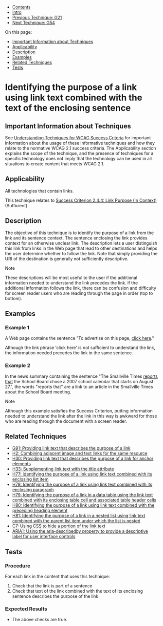 -   [Contents](https://www.w3.org/WAI/WCAG21/Techniques/#techniques "Table of Contents")
-   [Intro](https://www.w3.org/WAI/WCAG21/Techniques/#introduction "Introduction to Techniques")
-   [Previous Technique: G21](G21)
-   [Next Technique: G54](G54)

On this page:

-   [Important Information about Techniques](#important-information)
-   [Applicability](#applicability)
-   [Description](#description)
-   [Examples](#examples)
-   [Related Techniques](#related)
-   [Tests](#tests)

Identifying the purpose of a link using link text combined with the text of the enclosing sentence
==================================================================================================

Important Information about Techniques
--------------------------------------

See [Understanding Techniques for WCAG Success Criteria](https://www.w3.org/WAI/WCAG21/Understanding/understanding-techniques) for important information about the usage of these informative techniques and how they relate to the normative WCAG 2.1 success criteria. The Applicability section explains the scope of the technique, and the presence of techniques for a specific technology does not imply that the technology can be used in all situations to create content that meets WCAG 2.1.

Applicability
-------------

All technologies that contain links.

This technique relates to [Success Criterion 2.4.4: Link Purpose (In Context)](https://www.w3.org/WAI/WCAG21/Understanding/link-purpose-in-context) (Sufficient).

Description
-----------

The objective of this technique is to identify the purpose of a link from the link and its sentence context. The sentence enclosing the link provides context for an otherwise unclear link. The description lets a user distinguish this link from links in the Web page that lead to other destinations and helps the user determine whether to follow the link. Note that simply providing the URI of the destination is generally not sufficiently descriptive.

Note

These descriptions will be most useful to the user if the additional information needed to understand the link precedes the link. If the additional information follows the link, there can be confusion and difficulty for screen reader users who are reading through the page in order (top to bottom).

Examples
--------

### Example 1

A Web page contains the sentence "To advertise on this page, [click here](http://example.com)."

Although the link phrase 'click here' is not sufficient to understand the link, the information needed precedes the link in the same sentence.

### Example 2

In the news summary containing the sentence "The Smallville Times [reports that](http://example.com) the School Board chose a 2007 school calendar that starts on August 27.", the words "reports that" are a link to an article in the Smallville Times about the School Board meeting.

Note

Although this example satisfies the Success Criterion, putting information needed to understand the link after the link in this way is awkward for those who are reading through the document with a screen reader.

Related Techniques
------------------

-   [G91: Providing link text that describes the purpose of a link](https://www.w3.org/WAI/WCAG21/Techniques/general/G91)
-   [H2: Combining adjacent image and text links for the same resource](https://www.w3.org/WAI/WCAG21/Techniques/html/H2)
-   [H30: Providing link text that describes the purpose of a link for anchor elements](https://www.w3.org/WAI/WCAG21/Techniques/html/H30)
-   [H33: Supplementing link text with the title attribute](https://www.w3.org/WAI/WCAG21/Techniques/html/H33)
-   [H77: Identifying the purpose of a link using link text combined with its enclosing list item](https://www.w3.org/WAI/WCAG21/Techniques/html/H77)
-   [H78: Identifying the purpose of a link using link text combined with its enclosing paragraph](https://www.w3.org/WAI/WCAG21/Techniques/html/H78)
-   [H79: Identifying the purpose of a link in a data table using the link text combined with its enclosing table cell and associated table header cells](https://www.w3.org/WAI/WCAG21/Techniques/html/H79)
-   [H80: Identifying the purpose of a link using link text combined with the preceding heading element](https://www.w3.org/WAI/WCAG21/Techniques/html/H80)
-   [H81: Identifying the purpose of a link in a nested list using link text combined with the parent list item under which the list is nested](https://www.w3.org/WAI/WCAG21/Techniques/html/H81)
-   [C7: Using CSS to hide a portion of the link text](https://www.w3.org/WAI/WCAG21/Techniques/css/C7)
-   [ARIA1: Using the aria-describedby property to provide a descriptive label for user interface controls](https://www.w3.org/WAI/WCAG21/Techniques/aria/ARIA1)

Tests
-----

### Procedure

For each link in the content that uses this technique:

1.  Check that the link is part of a sentence
2.  Check that text of the link combined with the text of its enclosing sentence describes the purpose of the link

### Expected Results

-   The above checks are true.
